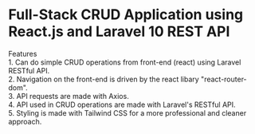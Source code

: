 <h1>Full-Stack CRUD Application using React.js and Laravel 10 REST API</h1>
Features <br>
1. Can do simple CRUD operations from front-end (react) using Laravel RESTful API. <br>
2. Navigation on the front-end is driven by the react libary "react-router-dom". <br>
3. API requests are made with Axios. <br>
4. API used in CRUD operations are made with Laravel's RESTful API. <br>
5. Styling is made with Tailwind CSS for a more professional and cleaner approach. <br>
